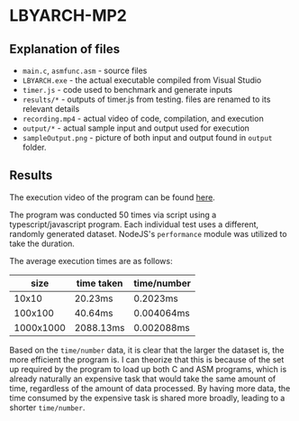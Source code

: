 # LBYARCH-MP2

## Explanation of files

- `main.c`, `asmfunc.asm` - source files
- `LBYARCH.exe` - the actual executable compiled from Visual Studio
- `timer.js` - code used to benchmark and generate inputs
- `results/*` - outputs of timer.js from testing. files are renamed to its relevant details
- `recording.mp4` - actual video of code, compilation, and execution
- `output/*` - actual sample input and output used for execution
- `sampleOutput.png` - picture of both input and output found in `output` folder.

## Results

The execution video of the program can be found [here](https://github.com/diego-yason/LBYARCH-MP2/blob/5172108a81113ff18312016b7cf13d7ea25fc196/MP/recording.mp4).

The program was conducted 50 times via script using a typescript/javascript program. Each individual test uses a different, randomly generated dataset. NodeJS's `performance` module was utilized to take the duration.

The average execution times are as follows:

| size | time taken | time/number |
|------|------------|-------------|
| 10x10 | 20.23ms | 0.2023ms |
| 100x100 | 40.64ms | 0.004064ms |
| 1000x1000 | 2088.13ms | 0.002088ms |

Based on the `time/number` data, it is clear that the larger the dataset is, the more efficient the program is. I can theorize that this is because of the set up required by the program to load up both C and ASM programs, which is already naturally an expensive task that would take the same amount of time, regardless of the amount of data processed. By having more data, the time consumed by the expensive task is shared more broadly, leading to a shorter `time/number`.
